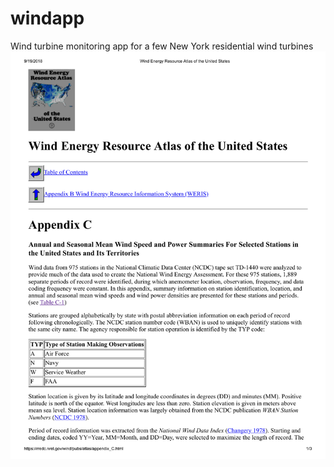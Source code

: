 # windapp
Wind turbine monitoring app for a few New York residential wind turbines
![alt text](windapp.png "Info")

